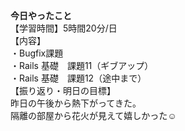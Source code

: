 **今日やったこと**<br>
【学習時間】5時間20分/日<br>
【内容】<br>
・Bugfix課題<br>
・Rails 基礎　課題11（ギブアップ）<br>
・Rails 基礎　課題12（途中まで）<br>
【振り返り・明日の目標】<br>
昨日の午後から熱下がってきた。<br>
隔離の部屋から花火が見えて嬉しかった☺️<br>